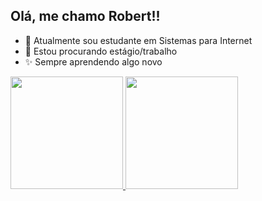 ## Olá, me chamo Robert!!

- 🌱 Atualmente sou estudante em Sistemas para Internet
- 👯 Estou procurando estágio/trabalho  
- ✨ Sempre aprendendo algo novo

<div>
  <a href="https://github.com/robertmedeiros">
  <img height="180em" src="https://github-readme-stats.vercel.app/api?username=robertmedeiros&show_icons=true&theme=radical&include_all_commits=true"/>
  <img height="180em" src="https://github-readme-stats.vercel.app/api/top-langs/?username=robertmedeiros&layout=compact&theme=radical"/>
</div>

